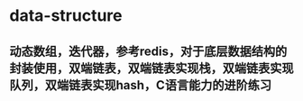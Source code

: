 data-structure
====
动态数组，迭代器，参考redis，对于底层数据结构的封装使用，双端链表，双端链表实现栈，双端链表实现队列，双端链表实现hash，C语言能力的进阶练习
----



